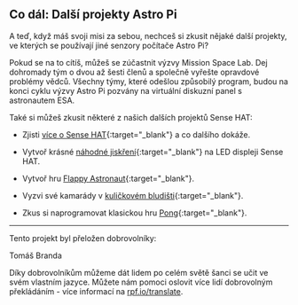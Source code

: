 ## Co dál: Další projekty Astro Pi

A teď, když máš svoji misi za sebou, nechceš si zkusit nějaké další projekty, ve kterých se používají jiné senzory počítače Astro Pi?

Pokud se na to cítíš, můžeš se zúčastnit výzvy Mission Space Lab. Dej dohromady tým o dvou až šesti členů a společně vyřešte opravdové problémy vědců. Všechny týmy, které odešlou způsobilý program, budou na konci cyklu výzvy Astro Pi pozvány na virtuální diskuzní panel s astronautem ESA.

Také si můžeš zkusit některé z našich dalších projektů Sense HAT:

+ Zjisti [více o Sense HAT](https://projects.raspberrypi.org/en/projects/getting-started-with-the-sense-hat){:target="_blank"} a co dalšího dokáže.

+ Vytvoř krásné [náhodné jiskření](https://projects.raspberrypi.org/en/projects/sense-hat-random-sparkles){:target="_blank"} na LED displeji Sense HAT.

+ Vytvoř hru [Flappy Astronaut](https://projects.raspberrypi.org/en/projects/flappy-astronaut){:target="_blank"}.

+ Vyzvi své kamarády v [kuličkovém bludišti](https://projects.raspberrypi.org/en/projects/sense-hat-marble-maze){:target="_blank"}.

+ Zkus si naprogramovat klasickou hru [Pong](https://projects.raspberrypi.org/en/projects/sense-hat-pong){:target="_blank"}.

***

Tento projekt byl přeložen dobrovolníky:

Tomáš Branda

Díky dobrovolníkům můžeme dát lidem po celém světě šanci se učit ve svém vlastním jazyce. Můžete nám pomoci oslovit více lidí dobrovolným překládáním - více informací na [rpf.io/translate](https://rpf.io/translate).
